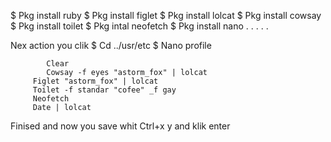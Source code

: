 $ Pkg install ruby
$ Pkg install figlet
$ Pkg install lolcat
$ Pkg install cowsay
$ Pkg install toilet
$ Pkg intal neofetch
$ Pkg install nano . . . . .

Nex action you clik
$ Cd ../usr/etc
$ Nano profile

            Clear
            Cowsay -f eyes "astorm_fox" | lolcat
         Figlet "astorm_fox" | lolcat
         Toilet -f standar "cofee" _f gay
         Neofetch
         Date | lolcat
Finised and now you save whit
Ctrl+x 
  y and klik enter
